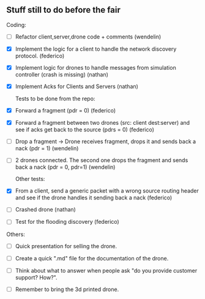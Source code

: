 ## Stuff still to do before the fair

Coding:
- [ ] Refactor client,server,drone code + comments (wendelin)
- [X] Implement the logic for a client to handle the network discovery protocol. (federico)
- [X] Implement logic for drones to handle messages from simulation controller (crash is missing) (nathan)
- [X] Implement Acks for Clients and Servers (nathan)


  Tests to be done from the repo:
- [X] Forward a fragment (pdr = 0) (federico)
- [X] Forward a fragment between two drones (src: client dest:server) and see if acks get back to the source (pdrs = 0) (federico)
- [ ] Drop a fragment -> Drone receives fragment, drops it and sends back a nack (pdr = 1) (wendelin)
- [ ] 2 drones connected. The second one drops the fragment and sends back a nack (pdr = 0, pdr=1) (wendelin)


  Other tests:
- [X] From a client, send a generic packet with a wrong source routing header and see if the drone handles it sending back a nack (federico)
- [ ] Crashed drone (nathan)
- [ ] Test for the flooding discovery (federico)

Others:

- [ ] Quick presentation for selling the drone.  
- [ ] Create a quick ".md" file for the documentation of the drone.  
- [ ] Think about what to answer when people ask "do you provide customer support? How?".  
- [ ] Remember to bring the 3d printed drone.  

